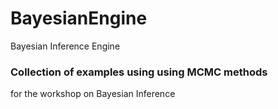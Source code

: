 # BayesianEngine
Bayesian Inference Engine
### Collection of examples using using MCMC methods 
for the workshop on Bayesian Inference
